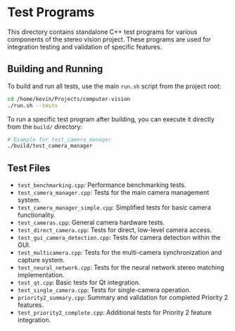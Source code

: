 # Test Programs

This directory contains standalone C++ test programs for various components of the stereo vision project. These programs are used for integration testing and validation of specific features.

## Building and Running

To build and run all tests, use the main `run.sh` script from the project root:
```bash
cd /home/kevin/Projects/computer-vision
./run.sh --tests
```

To run a specific test program after building, you can execute it directly from the `build/` directory:
```bash
# Example for test_camera_manager
./build/test_camera_manager
```

## Test Files

- `test_benchmarking.cpp`: Performance benchmarking tests.
- `test_camera_manager.cpp`: Tests for the main camera management system.
- `test_camera_manager_simple.cpp`: Simplified tests for basic camera functionality.
- `test_cameras.cpp`: General camera hardware tests.
- `test_direct_camera.cpp`: Tests for direct, low-level camera access.
- `test_gui_camera_detection.cpp`: Tests for camera detection within the GUI.
- `test_multicamera.cpp`: Tests for the multi-camera synchronization and capture system.
- `test_neural_network.cpp`: Tests for the neural network stereo matching implementation.
- `test_qt.cpp`: Basic tests for Qt integration.
- `test_single_camera.cpp`: Tests for single-camera operation.
- `priority2_summary.cpp`: Summary and validation for completed Priority 2 features.
- `test_priority2_complete.cpp`: Additional tests for Priority 2 feature integration.
